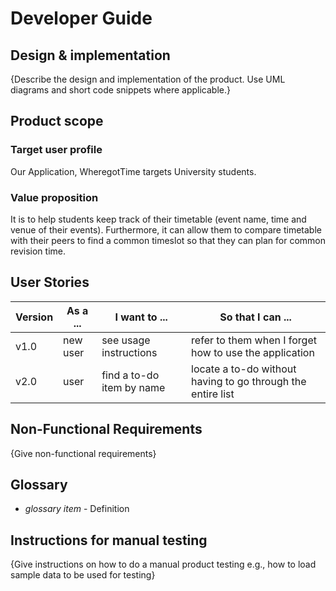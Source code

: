 # Developer Guide

## Design & implementation

{Describe the design and implementation of the product. Use UML diagrams and short code snippets where applicable.}


## Product scope
### Target user profile

Our Application, WheregotTime targets University students.

### Value proposition

It is to help students keep track of their timetable (event name, time and venue of their events). 
Furthermore, it can allow them to compare timetable with their peers to find a common timeslot so that they can plan for common revision time.

## User Stories

|Version| As a ... | I want to ... | So that I can ...|
|--------|----------|---------------|------------------|
|v1.0|new user|see usage instructions|refer to them when I forget how to use the application|
|v2.0|user|find a to-do item by name|locate a to-do without having to go through the entire list|

## Non-Functional Requirements

{Give non-functional requirements}

## Glossary

* *glossary item* - Definition

## Instructions for manual testing

{Give instructions on how to do a manual product testing e.g., how to load sample data to be used for testing}
